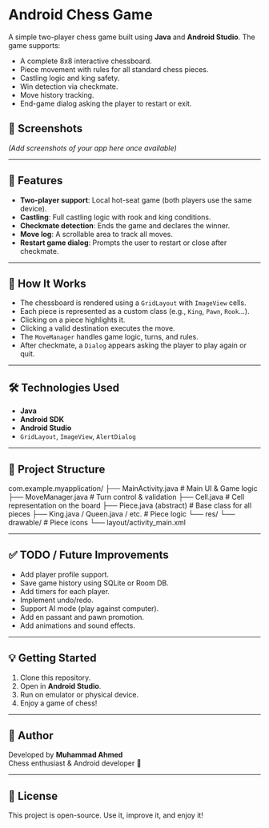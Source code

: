 # Android Chess Game

A simple two-player chess game built using **Java** and **Android Studio**. The game supports:

- A complete 8x8 interactive chessboard.
- Piece movement with rules for all standard chess pieces.
- Castling logic and king safety.
- Win detection via checkmate.
- Move history tracking.
- End-game dialog asking the player to restart or exit.

## 📱 Screenshots

*(Add screenshots of your app here once available)*

---

## 🔧 Features

- **Two-player support**: Local hot-seat game (both players use the same device).
- **Castling**: Full castling logic with rook and king conditions.
- **Checkmate detection**: Ends the game and declares the winner.
- **Move log**: A scrollable area to track all moves.
- **Restart game dialog**: Prompts the user to restart or close after checkmate.

---

## 🧠 How It Works

- The chessboard is rendered using a `GridLayout` with `ImageView` cells.
- Each piece is represented as a custom class (e.g., `King`, `Pawn`, `Rook`...).
- Clicking on a piece highlights it.
- Clicking a valid destination executes the move.
- The `MoveManager` handles game logic, turns, and rules.
- After checkmate, a `Dialog` appears asking the player to play again or quit.

---

## 🛠️ Technologies Used

- **Java**
- **Android SDK**
- **Android Studio**
- `GridLayout`, `ImageView`, `AlertDialog`

---

## 📂 Project Structure

com.example.myapplication/
├── MainActivity.java # Main UI & Game logic
├── MoveManager.java # Turn control & validation
├── Cell.java # Cell representation on the board
├── Piece.java (abstract) # Base class for all pieces
├── King.java / Queen.java / etc. # Piece logic
└── res/
└── drawable/ # Piece icons
└── layout/activity_main.xml

---

## ✅ TODO / Future Improvements

- Add player profile support.
- Save game history using SQLite or Room DB.
- Add timers for each player.
- Implement undo/redo.
- Support AI mode (play against computer).
- Add en passant and pawn promotion.
- Add animations and sound effects.

---

## 💡 Getting Started

1. Clone this repository.
2. Open in **Android Studio**.
3. Run on emulator or physical device.
4. Enjoy a game of chess!

---

## 🙌 Author

Developed by **Muhammad Ahmed**  
Chess enthusiast & Android developer 💙

---

## 📃 License

This project is open-source. Use it, improve it, and enjoy it!  
